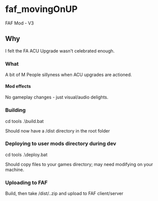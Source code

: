 # faf_movingOnUP
FAF Mod - V3

## Why
I felt the FA ACU Upgrade wasn't celebrated enough.

### What
A bit of M People sillyness when ACU upgrades are actioned.

#### Mod effects
No gameplay changes - just visual/audio delights.

### Building
cd tools
.\build.bat

Should now have a /dist directory in the root folder

### Deploying to user mods directory during dev
cd tools
.\deploy.bat

Should copy files to your games directory; may need modifying on your machine.

### Uploading to FAF

Build, then take /dist/..zip and upload to FAF client/server
